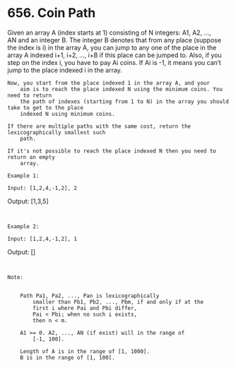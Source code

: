 # 656. Coin Path

Given an array A (index starts at 1) consisting of N integers:
        A1, A2, ..., AN and an integer B. The
        integer B denotes that from any place (suppose the index is i) in
        the array A, you can jump to any one of the place in the array A
        indexed i+1, i+2, …, i+B if this place can be
        jumped to. Also, if you step on the index i, you have to pay Ai coins.
        If Ai is -1, it means you can’t jump to the place indexed
        i in the array.

    Now, you start from the place indexed 1 in the array A, and your
        aim is to reach the place indexed N using the minimum coins. You need to return
        the path of indexes (starting from 1 to N) in the array you should take to get to the place
        indexed N using minimum coins.

    If there are multiple paths with the same cost, return the lexicographically smallest such
        path.

    If it's not possible to reach the place indexed N then you need to return an empty
        array.

    Example 1:

    Input: [1,2,4,-1,2], 2
Output: [1,3,5]

     

    Example 2:

    Input: [1,2,4,-1,2], 1
Output: []

     

    Note:

    
        Path Pa1, Pa2, ..., Pan is lexicographically
            smaller than Pb1, Pb2, ..., Pbm, if and only if at the
            first i where Pai and Pbi differ,
            Pai < Pbi; when no such i exists,
            then n < m.
        
        A1 >= 0. A2, ..., AN (if exist) will in the range of
            [-1, 100].
        
        Length of A is in the range of [1, 1000].
        B is in the range of [1, 100].